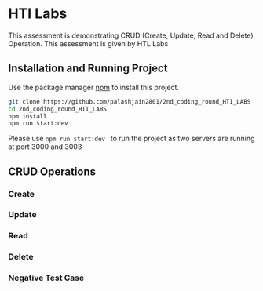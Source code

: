 # HTI Labs

This assessment is demonstrating CRUD (Create, Update, Read and Delete) Operation. This assessment is given by HTL Labs 

## Installation and Running Project

Use the package manager [npm](https://nodejs.org/en/) to install this project.

```bash
git clone https://github.com/palashjain2801/2nd_coding_round_HTI_LABS
cd 2nd_coding_round_HTI_LABS
npm install
npm run start:dev
```

Please use ```npm run start:dev ``` to run the project as two servers are running at port 3000 and 3003

## CRUD Operations
### Create 

### Update

### Read

### Delete


### Negative Test Case 


